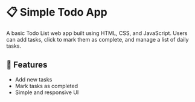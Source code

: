 # 📋 Simple Todo App

A basic Todo List web app built using HTML, CSS, and JavaScript. Users can add tasks, click to mark them as complete, and manage a list of daily tasks.

## 🔧 Features

- Add new tasks
- Mark tasks as completed
- Simple and responsive UI
